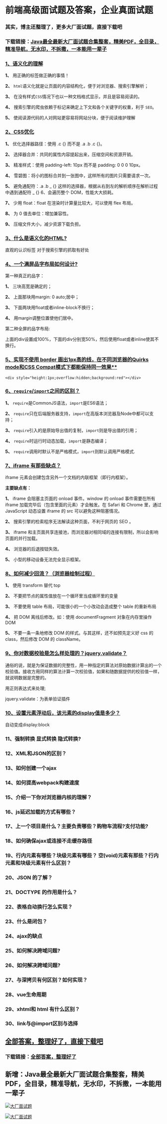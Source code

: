 # 前端高级面试题及答案，企业真面试题

### 其实，博主还整理了，更多大厂面试题，直接下载吧

### 下载链接：[Java最全最新大厂面试题合集整套，精美PDF，全目录，精准导航，无水印，不拆撒，一本能用一辈子](https://github.com/liantengda/JavaEngineerBooks/blob/master/docs/index.md)



### [1、语义化的理解](https://github.com/liantengda/JavaEngineerBooks/blob/master/docs/前端/前端高级面试题及答案，企业真面试题.md#1语义化的理解)  


**1、** 用正确的标签做正确的事情！

**2、** `html`语义化就是让页面的内容结构化，便于对浏览器、搜索引擎解析；

**3、** 在没有样式`CSS`情况下也以一种文档格式显示，并且是容易阅读的。

**4、** 搜索引擎的爬虫依赖于标记来确定上下文和各个关键字的权重，利于 `SEO`。

**5、** 使阅读源代码的人对网站更容易将网站分块，便于阅读维护理解


### [2、CSS优化](https://github.com/liantengda/JavaEngineerBooks/blob/master/docs/前端/前端高级面试题及答案，企业真面试题.md#2css优化)  


**1、** 优化选择器路径：使用 .c {} 而不是 .a .b .c {}。

**2、** 选择器合并：共同的属性内容提起出来，压缩空间和资源开销。

**3、** 精准样式：使用 padding-left: 10px 而不是 padding: 0 0 0 10px。

**4、** 雪碧图：将小的图标合并到一张图中，这样所有的图片只需要请求一次。

**5、** 避免通配符：.a .b _ {} 这样的选择器，根据从右到左的解析顺序在解析过程中遇到通配符 _ {} 6、会遍历整个 DOM，性能大大损耗。

**7、** 少用 float：float 在渲染时计算量比较大，可以使用 flex 布局。

**8、** 为 0 值去单位：增加兼容性。

**9、** 压缩文件大小，减少资源下载负担。


### [3、什么是语义化的HTML?](https://github.com/liantengda/JavaEngineerBooks/blob/master/docs/前端/前端高级面试题及答案，企业真面试题.md#3什么是语义化的html)  


直观的认识标签 对于搜索引擎的抓取有好处


### [4、一个满屏品字布局如何设计?](https://github.com/liantengda/JavaEngineerBooks/blob/master/docs/前端/前端高级面试题及答案，企业真面试题.md#4一个满屏品字布局如何设计)  


第一种真正的品字：

**1、** 三块高宽是确定的；

**2、** 上面那块用margin: 0 auto;居中；

**3、** 下面两块用float或者inline-block不换行；

**4、** 用margin调整位置使他们居中。

第二种全屏的品字布局:

上面的div设置成100%，下面的div分别宽50%，然后使用float或者inline使其不换行。


### [5、实现不使用 border 画出1px高的线，在不同浏览器的Quirks mode和CSS Compat模式下都能保持同一效果**](https://github.com/liantengda/JavaEngineerBooks/blob/master/docs/前端/前端高级面试题及答案，企业真面试题.md#5实现不使用-border-画出1px高的线在不同浏览器的quirks-mode和css-compat模式下都能保持同一效果**)  


```
<div style="height:1px;overflow:hidden;background:red"></div>
```


### [6、`require`/`import`之间的区别？](https://github.com/liantengda/JavaEngineerBooks/blob/master/docs/前端/前端高级面试题及答案，企业真面试题.md#6require/import之间的区别)  


**1、** `require`是CommonJS语法，`import`是ES6语法；

**2、** `require`只在后端服务器支持，`import`在高版本浏览器及Node中都可以支持；

**3、** `require`引入的是原始导出值的复制，`import`则是导出值的引用；

**4、** `require`时运行时动态加载，`import`是静态编译；

**5、** `require`调用时默认不是严格模式，`import`则默认调用严格模式.

### [7、iframe 有那些缺点？](https://github.com/liantengda/JavaEngineerBooks/blob/master/docs/前端/前端高级面试题及答案，企业真面试题.md#7iframe-有那些缺点)  


iframe 元素会创建包含另外一个文档的内联框架（即行内框架）。

**主要缺点有：**

**1、** iframe 会阻塞主页面的 onload 事件。window 的 onload 事件需要在所有 iframe 加载完毕后（包含里面的元素）才会触发。在 Safari 和 Chrome 里，通过 JavaScript 动态设置 iframe 的 src 可以避免这种阻塞情况。

**2、** 搜索引擎的检索程序无法解读这种页面，不利于网页的 SEO 。

**3、** iframe 和主页面共享连接池，而浏览器对相同域的连接有限制，所以会影响页面的并行加载。

**4、** 浏览器的后退按钮失效。

**5、** 小型的移动设备无法完全显示框架。


### [8、如何减少回流？（浏览器绘制过程）](https://github.com/liantengda/JavaEngineerBooks/blob/master/docs/前端/前端高级面试题及答案，企业真面试题.md#8如何减少回流浏览器绘制过程)  


**1、** 使用 transform 替代 top

**2、** 不要把节点的属性值放在一个循环里当成循环里的变量

**3、** 不要使用 table 布局，可能很小的一个小改动会造成整个 table 的重新布局

**4、** 把 DOM 离线后修改。如：使用 documentFragment 对象在内存里操作 DOM

**5、** 不要一条一条地修改 DOM 的样式。与其这样，还不如预先定义好 css 的 class，然后修改 DOM 的 className。


### [9、你对数据校验是怎么样处理的？jquery.validate？](https://github.com/liantengda/JavaEngineerBooks/blob/master/docs/前端/前端高级面试题及答案，企业真面试题.md#9你对数据校验是怎么样处理的jqueryvalidate)  


通俗的说，就是为保证数据的完整性，用一种指定的算法对原始数据计算出的一个校验值。接收方用同样的算法计算一次校验值，如果和随数据提供的校验值一样，就说明数据是完整的。

用正则表达式来处理;

jquery.validate：为表单验证插件


### [10、设置元素浮动后，该元素的display值是多少？](https://github.com/liantengda/JavaEngineerBooks/blob/master/docs/前端/前端高级面试题及答案，企业真面试题.md#10设置元素浮动后该元素的display值是多少)  


自动变成display:block


### 11、强制转换 显式转换 隐式转换?
### 12、XML和JSON的区别？
### 13、如何创建一个ajax
### 14、如何提高webpack构建速度
### 15、介绍一下你对浏览器内核的理解？
### 16、js延迟加载的方式有哪些？
### 17、上一个项目是什么？主要负责哪些？购物车流程?支付功能?
### 18、如何确保ajax或连接不走缓存路径
### 19、行内元素有哪些？块级元素有哪些？ 空(void)元素有那些？行内元素和块级元素有什么区别？
### 20、JSON 的了解？
### 21、DOCTYPE 的作用是什么？
### 22、表格自动换行怎么实现？
### 23、什么是闭包？
### 24、ajax的缺点
### 25、如何解决跨域问题?
### 26、如何解决跨域问题?
### 27、与深拷贝有何区别？如何实现？
### 28、vue生命周期
### 29、xhtml和 html 有什么区别？
### 30、link与@import区别与选择




## [全部答案，整理好了，直接下载吧](https://github.com/liantengda/JavaEngineerBooks/blob/master/docs/daan.md)

### 下载链接：[全部答案，整理好了](https://github.com/liantengda/JavaEngineerBooks/blob/master/docs/daan.md)




## 新增：Java最全最新大厂面试题合集整套，精美PDF，全目录，精准导航，无水印，不拆撒，一本能用一辈子

[![大厂面试题](http://shasengbufa.com/1.jpg "叶子创业记")](http://shasengbufa.com/wechat.jpg "叶子创业记")

[![大厂面试题](http://shasengbufa.com/wechat.jpg "叶子创业记")](http://shasengbufa.com/wechat.jpg "叶子创业记")
